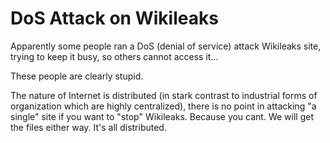 # DoS Attack on Wikileaks

Apparently some people ran a DoS (denial of service) attack Wikileaks site, trying to keep it busy, so others cannot access it...

These people are clearly stupid.

The nature of Internet is distributed (in stark contrast to industrial forms of organization which are highly centralized), there is no point in attacking "a single" site if you want to "stop" Wikileaks. Because you cant. We will get the files either way. It's all distributed.
